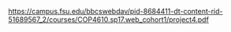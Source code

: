 https://campus.fsu.edu/bbcswebdav/pid-8684411-dt-content-rid-51689567_2/courses/COP4610.sp17.web_cohort1/project4.pdf
